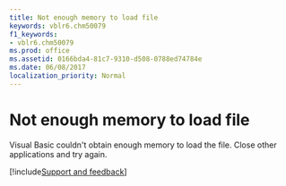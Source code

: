 ```yaml
---
title: Not enough memory to load file
keywords: vblr6.chm50079
f1_keywords:
- vblr6.chm50079
ms.prod: office
ms.assetid: 0166bda4-81c7-9310-d508-0788ed74784e
ms.date: 06/08/2017
localization_priority: Normal
---
```



# Not enough memory to load file

Visual Basic couldn't obtain enough memory to load the file. Close other applications and try again.

[!include[Support and feedback](~/includes/feedback-boilerplate.md)]